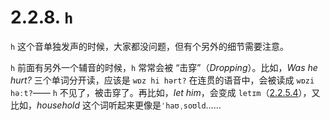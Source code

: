 # 2.2.8. `h`

`h` 这个音单独发声的时候，大家都没问题，但有个另外的细节需要注意。

`h` 前面有另外一个辅音的时候，`h` 常常会被 “击穿”（*Dropping*）。比如，*Was he hurt?* 三个单词分开读，应该是 `wɒz hi hərt?` 在连贯的语音中，会被读成 `wɒzi həːt?`<span class="speak-word-inline" data-audio-uk="/audios/Was-he-hurt-uk.mp3" data-audio-us="/audios/Was-he-hurt-us.mp3"></span>—— `h` 不见了，被击穿了。再比如，*let him*，会变成 `letɪm`<span class="speak-word-inline" data-audio-uk="/audios/let-him-uk.mp3" data-audio-us="/audios/let-him-us.mp3"></span>（[2.2.5.4](17-td#_2-2-5-4-弹舌音)），又比如，*household* 这个词听起来更像是`ˈhaʊˌsoʊld`<span class="speak-word-inline" data-audio-uk="/audios/household-uk.mp3" data-audio-us="/audios/household-us.mp3"></span>……

